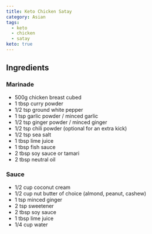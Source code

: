 ```yaml
---
title: Keto Chicken Satay
category: Asian
tags:
  - keto
  - chicken
  - satay
keto: true
---
```


## Ingredients

### Marinade

- 500g chicken breast cubed
- 1 tbsp curry powder
- 1/2 tsp ground white pepper
- 1 tsp garlic powder / minced garlic
- 1/2 tsp ginger powder / minced ginger
- 1/2 tsp chili powder (optional for an extra kick)
- 1/2 tsp sea salt
- 1 tbsp lime juice
- 1 tbsp fish sauce
- 2 tbsp soy sauce or tamari
- 2 tbsp neutral oil

### Sauce

- 1/2 cup coconut cream
- 1/2 cup nut butter of choice (almond, peanut, cashew)
- 1 tsp minced ginger
- 2 tsp sweetener
- 2 tbsp soy sauce
- 1 tbsp lime juice
- 1/4 cup water
